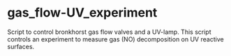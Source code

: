# gas_flow-UV_experiment
Script to control bronkhorst gas flow valves and a UV-lamp. This script controls an experiment to measure gas (NO) decomposition on UV reactive surfaces.
